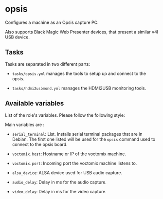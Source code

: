 # opsis

Configures a machine as an Opsis capture PC.

Also supports Black Magic Web Presenter devices, that present a similar
v4l USB device.

## Tasks

Tasks are separated in two different parts:

* `tasks/opsis.yml` manages the tools to setup up and connect to the opsis.

* `tasks/hdmi2usbmond.yml` manages the HDMI2USB monitoring tools.

## Available variables

List of the role's variables. Please follow the following style:

Main variables are :

* `serial_terminal`: List. Installs serial terminal packages that are in Debian.
                     The first one listed will be used for the `opsis` command
                     used to connect to the opsis board.

* `voctomix.host`:   Hostname or IP of the voctomix machine.

* `voctomix.port`:   Incoming port the voctomix machine listens to.

* `alsa_device`:     ALSA device used for USB audio capture.

* `audio_delay`:     Delay in ms for the audio capture.

* `video_delay`:     Delay in ms for the video capture.
